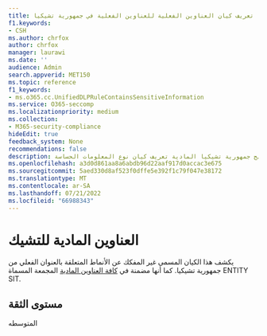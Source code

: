```yaml
---
title: تعريف كيان العناوين الفعلية للعناوين الفعلية في جمهورية تشيكيا
f1.keywords:
- CSH
ms.author: chrfox
author: chrfox
manager: laurawi
ms.date: ''
audience: Admin
search.appverid: MET150
ms.topic: reference
f1_keywords:
- ms.o365.cc.UnifiedDLPRuleContainsSensitiveInformation
ms.service: O365-seccomp
ms.localizationpriority: medium
ms.collection:
- M365-security-compliance
hideEdit: true
feedback_system: None
recommendations: false
description: تعالج جمهورية تشيكيا المادية تعريف كيان نوع المعلومات الحساسة.
ms.openlocfilehash: a3d0d861aa8a6abdb96d22aaf917d0accac3e675
ms.sourcegitcommit: 5aed330d8af523f0dffe5e392f1c79f047e38172
ms.translationtype: MT
ms.contentlocale: ar-SA
ms.lasthandoff: 07/21/2022
ms.locfileid: "66988343"
---
```

# <a name="czech-republic-physical-addresses"></a>العناوين المادية للتشيك

يكشف هذا الكيان المسمى غير المفكك عن الأنماط المتعلقة بالعنوان الفعلي من جمهورية تشيكيا. كما أنها مضمنة في [كافة العناوين المادية](sit-defn-all-physical-addresses.md) المجمعة المسماة ENTITY SIT.

## <a name="confidence-level"></a>مستوى الثقة

المتوسطه